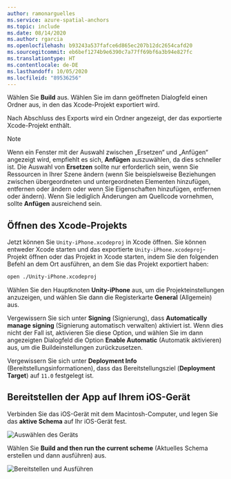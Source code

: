 ```yaml
---
author: ramonarguelles
ms.service: azure-spatial-anchors
ms.topic: include
ms.date: 08/14/2020
ms.author: rgarcia
ms.openlocfilehash: b93243a537fafce6d865ec207b12dc2654cafd20
ms.sourcegitcommit: eb6bef1274b9e6390c7a77ff69bf6a3b94e827fc
ms.translationtype: HT
ms.contentlocale: de-DE
ms.lasthandoff: 10/05/2020
ms.locfileid: "89536256"
---
```

Wählen Sie **Build** aus. Wählen Sie im dann geöffneten Dialogfeld einen Ordner aus, in den das Xcode-Projekt exportiert wird.

Nach Abschluss des Exports wird ein Ordner angezeigt, der das exportierte Xcode-Projekt enthält.

> [!NOTE]
> Wenn ein Fenster mit der Auswahl zwischen „Ersetzen“ und „Anfügen“ angezeigt wird, empfiehlt es sich, **Anfügen** auszuwählen, da dies schneller ist. Die Auswahl von **Ersetzen** sollte nur erforderlich sein, wenn Sie Ressourcen in Ihrer Szene ändern (wenn Sie beispielsweise Beziehungen zwischen übergeordneten und untergeordneten Elementen hinzufügen, entfernen oder ändern oder wenn Sie Eigenschaften hinzufügen, entfernen oder ändern). Wenn Sie lediglich Änderungen am Quellcode vornehmen, sollte **Anfügen** ausreichend sein.

## <a name="open-the-xcode-project"></a>Öffnen des Xcode-Projekts

Jetzt können Sie `Unity-iPhone.xcodeproj` in Xcode öffnen. Sie können entweder Xcode starten und das exportierte `Unity-iPhone.xcodeproj`-Projekt öffnen oder das Projekt in Xcode starten, indem Sie den folgenden Befehl an dem Ort ausführen, an dem Sie das Projekt exportiert haben:

```bash
open ./Unity-iPhone.xcodeproj
```

Wählen Sie den Hauptknoten **Unity-iPhone** aus, um die Projekteinstellungen anzuzeigen, und wählen Sie dann die Registerkarte **General** (Allgemein) aus.

Vergewissern Sie sich unter **Signing** (Signierung), dass **Automatically manage signing** (Signierung automatisch verwalten) aktiviert ist. Wenn dies nicht der Fall ist, aktivieren Sie diese Option, und wählen Sie im dann angezeigten Dialogfeld die Option **Enable Automatic** (Automatik aktivieren) aus, um die Buildeinstellungen zurückzusetzen.

Vergewissern Sie sich unter **Deployment Info** (Bereitstellungsinformationen), dass das Bereitstellungsziel (**Deployment Target**) auf `11.0` festgelegt ist.

## <a name="deploy-the-app-to-your-ios-device"></a>Bereitstellen der App auf Ihrem iOS-Gerät

Verbinden Sie das iOS-Gerät mit dem Macintosh-Computer, und legen Sie das **aktive Schema** auf Ihr iOS-Gerät fest.

![Auswählen des Geräts](./media/spatial-anchors-unity/select-device.png)

Wählen Sie **Build and then run the current scheme** (Aktuelles Schema erstellen und dann ausführen) aus.

![Bereitstellen und Ausführen](./media/spatial-anchors-unity/deploy-run.png)
